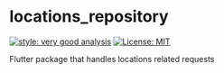 # locations_repository

[![style: very good analysis][very_good_analysis_badge]][very_good_analysis_link]
[![License: MIT][license_badge]][license_link]

Flutter package that handles locations related requests

[license_badge]: https://img.shields.io/badge/license-MIT-blue.svg
[license_link]: https://opensource.org/licenses/MIT
[very_good_analysis_badge]: https://img.shields.io/badge/style-very_good_analysis-B22C89.svg
[very_good_analysis_link]: https://pub.dev/packages/very_good_analysis
